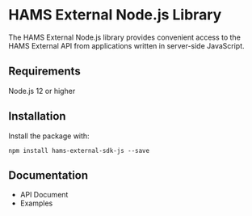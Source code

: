 # HAMS External Node.js Library #

The HAMS External Node.js library provides convenient access to the HAMS External API from applications written in server-side JavaScript.

## Requirements ##

Node.js 12 or higher

## Installation ##

Install the package with:

```
npm install hams-external-sdk-js --save
```

## Documentation ##
 * API Document
 * Examples